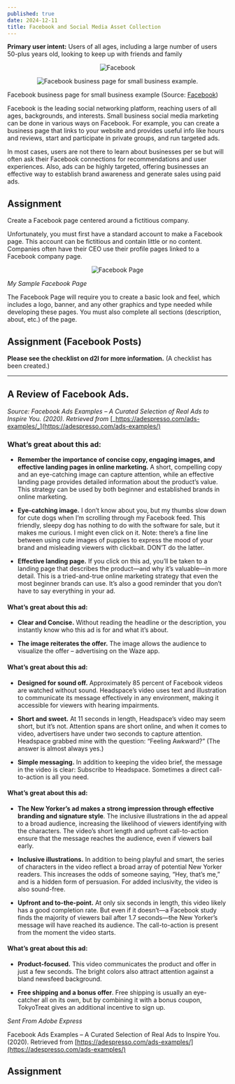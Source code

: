 ```yaml
---
published: true
date: 2024-12-11
title: Facebook and Social Media Asset Collection
---
```


**Primary user intent:** Users of all ages, including a large number of users 50-plus years old, looking to keep up with friends and family

<p style="text-align: center"><img src="https://image-control-storage.s3.amazonaws.com/2024/08/12111736/image-161.png"
 alt="Facebook"></p>

<p style="text-align: center"><img src="https://fitsmallbusiness.com/wp-content/uploads/2022/10/Screenshot_of_Facebook_Business_Page_for_Small_Business_Example.jpg" alt="Facebook business page for small business example."></p>

Facebook business page for small business example (Source: [Facebook](https://www.facebook.com/))

Facebook is the leading social networking platform, reaching users of all ages, backgrounds, and interests. Small business social media marketing can be done in various ways on Facebook. For example, you can create a business page that links to your website and provides useful info like hours and reviews, start and participate in private groups, and run targeted ads.

In most cases, users are not there to learn about businesses per se but will often ask their Facebook connections for recommendations and user experiences. Also, ads can be highly targeted, offering businesses an effective way to establish brand awareness and generate sales using paid ads.

## Assignment

Create a Facebook page centered around a fictitious company.

Unfortunately, you must first have a standard account to make a Facebook page. This account can be fictitious and contain little or no content. Companies often have their CEO use their profile pages linked to a Facebook company page.

<p style="text-align: center"><img src="https://image-control-storage.s3.amazonaws.com/2024/08/27124034/Screenshot-by-Dropbox-Capture-3-1024x540.png" alt="Facebook Page"></p>

_My Sample Facebook Page_

The Facebook Page will require you to create a basic look and feel, which includes a logo, banner, and any other graphics and type needed while developing these pages. You must also complete all sections (description, about, etc.) of the page.

## Assignment (Facebook Posts)

**Please see the checklist on d2l for more information.** (A checklist has been created.)

* * *

## A Review of Facebook Ads.

_Source: Facebook Ads Examples – A Curated Selection of Real Ads to Inspire You. (2020). Retrieved from_ [_https://adespresso.com/ads-examples/_](https://adespresso.com/ads-examples/)

### What’s great about this ad:

*   **Remember the importance of concise copy, engaging images, and effective landing pages in online marketing.** A short, compelling copy and an eye-catching image can capture attention, while an effective landing page provides detailed information about the product’s value. This strategy can be used by both beginner and established brands in online marketing.
    
*   **Eye-catching image.** I don’t know about you, but my thumbs slow down for cute dogs when I’m scrolling through my Facebook feed. This friendly, sleepy dog has nothing to do with the software for sale, but it makes me curious. I might even click on it. Note: there’s a fine line between using cute images of puppies to express the mood of your brand and misleading viewers with clickbait. DON’T do the latter.
    
*   **Effective landing page.** If you click on this ad, you’ll be taken to a landing page that describes the product—and why it’s valuable—in more detail. This is a tried-and-true online marketing strategy that even the most beginner brands can use. It’s also a good reminder that you don’t have to say everything in your ad.
    

#### What’s great about this ad:

*   **Clear and Concise.** Without reading the headline or the description, you instantly know who this ad is for and what it’s about.
    
*   **The image reiterates the offer.** The image allows the audience to visualize the offer – advertising on the Waze app.
    

#### What’s great about this ad:

*   **Designed for sound off.** Approximately 85 percent of Facebook videos are watched without sound. Headspace’s video uses text and illustration to communicate its message effectively in any environment, making it accessible for viewers with hearing impairments.
    
*   **Short and sweet.** At 11 seconds in length, Headspace’s video may seem short, but it’s not. Attention spans are short online, and when it comes to video, advertisers have under two seconds to capture attention. Headspace grabbed mine with the question: “Feeling Awkward?” (The answer is almost always yes.)
    
*   **Simple messaging.** In addition to keeping the video brief, the message in the video is clear: Subscribe to Headspace. Sometimes a direct call-to-action is all you need.
    

#### What’s great about this ad:

*   **The New Yorker’s ad makes a strong impression through effective branding and signature style**. The inclusive illustrations in the ad appeal to a broad audience, increasing the likelihood of viewers identifying with the characters. The video’s short length and upfront call-to-action ensure that the message reaches the audience, even if viewers bail early.
    
*   **Inclusive illustrations.** In addition to being playful and smart, the series of characters in the video reflect a broad array of potential New Yorker readers. This increases the odds of someone saying, “Hey, that’s me,” and is a hidden form of persuasion. For added inclusivity, the video is also sound-free.
    
*   **Upfront and to-the-point.** At only six seconds in length, this video likely has a good completion rate. But even if it doesn’t—a Facebook study finds the majority of viewers bail after 1.7 seconds—the New Yorker’s message will have reached its audience. The call-to-action is present from the moment the video starts.
    

#### What’s great about this ad:

*   **Product-focused.** This video communicates the product and offer in just a few seconds. The bright colors also attract attention against a bland newsfeed background.
    
*   **Free shipping and a bonus offer**. Free shipping is usually an eye-catcher all on its own, but by combining it with a bonus coupon, TokyoTreat gives an additional incentive to sign up.
    

_Sent From Adobe Express_

Facebook Ads Examples – A Curated Selection of Real Ads to Inspire You. (2020). Retrieved from [https://adespresso.com/ads-examples/](https://adespresso.com/ads-examples/)

## Assignment
<!--stackedit_data:
eyJoaXN0b3J5IjpbLTU0OTY0NzkzM119
-->